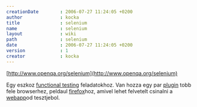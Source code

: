```yaml
---
creationDate        : 2006-07-27 11:24:05 +0200 
author              : kocka 
title               : selenium 
name                : selenium 
layout              : wiki 
path                : selenium 
date                : 2006-07-27 11:24:05 +0200 
version             : 1 
creator             : kocka 
---
```

[http://www.openqa.org/selenium](http://www.openqa.org/selenium)

Egy eszkoz [functional testing](functional%20testing.html) feladatokhoz. Van hozza egy par [plugin](plugin.html) tobb fele browserhez, peldaul [firefox](Missing.html)hoz, amivel lehet felvetelt csinalni a [webapp](webapp.html)od tesztjebol.
